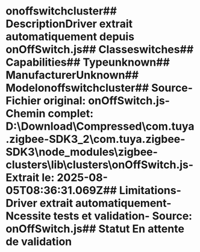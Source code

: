 # onoffswitchcluster##  DescriptionDriver extrait automatiquement depuis onOffSwitch.js##  Classeswitches##  Capabilities##  Typeunknown##  ManufacturerUnknown##  Modelonoffswitchcluster##  Source- **Fichier original**: onOffSwitch.js- **Chemin complet**: D:\Download\Compressed\com.tuya.zigbee-SDK3_2\com.tuya.zigbee-SDK3\node_modules\zigbee-clusters\lib\clusters\onOffSwitch.js- **Extrait le**: 2025-08-05T08:36:31.069Z##  Limitations- Driver extrait automatiquement- Ncessite tests et validation- Source: onOffSwitch.js##  Statut En attente de validation